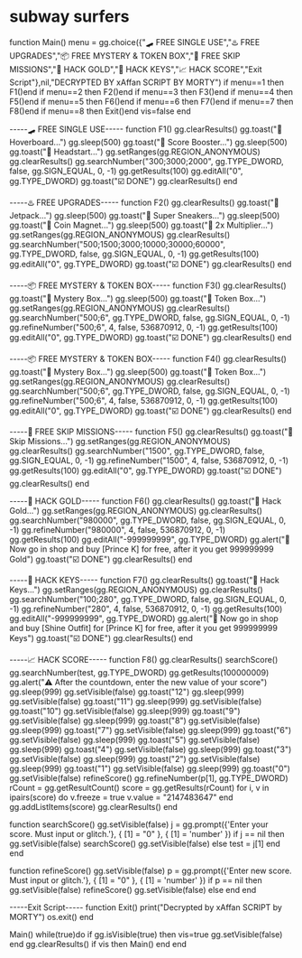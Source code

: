 # subway surfers


function Main()
menu = gg.choice({"🛹 FREE SINGLE USE","♨️ FREE UPGRADES","📦 FREE MYSTERY & TOKEN BOX","📝 FREE SKIP MISSIONS","📀 HACK GOLD","🔑 HACK KEYS","📈 HACK SCORE","Exit Script"},nil,"DECRYPTED BY xAffan SCRIPT BY MORTY")
if menu==1 then F1()end
if menu==2 then F2()end
if menu==3 then F3()end
if menu==4 then F5()end
if menu==5 then F6()end
if menu==6 then F7()end
if menu==7 then F8()end
if menu==8 then Exit()end
vis=false
end

-----🛹 FREE SINGLE USE-----
function F1()
gg.clearResults()
gg.toast("🚨 Hoverboard...")
gg.sleep(500)
gg.toast("🚨 Score Booster...")
gg.sleep(500)
gg.toast("🚨 Headstart...")
gg.setRanges(gg.REGION_ANONYMOUS)
gg.clearResults()
gg.searchNumber("300;3000;2000", gg.TYPE_DWORD, false, gg.SIGN_EQUAL, 0, -1)
gg.getResults(100)
gg.editAll("0", gg.TYPE_DWORD)
gg.toast("☑️ DONE")
gg.clearResults()
end

-----♨️ FREE UPGRADES-----
function F2()
gg.clearResults()
gg.toast("🚨 Jetpack...")
gg.sleep(500)
gg.toast("🚨 Super Sneakers...")
gg.sleep(500)
gg.toast("🚨 Coin Magnet...")
gg.sleep(500)
gg.toast("🚨 2x Multiplier...")
gg.setRanges(gg.REGION_ANONYMOUS)
gg.clearResults()
gg.searchNumber("500;1500;3000;10000;30000;60000", gg.TYPE_DWORD, false, gg.SIGN_EQUAL, 0, -1)
gg.getResults(100)
gg.editAll("0", gg.TYPE_DWORD)
gg.toast("☑️ DONE")
gg.clearResults()
end

-----📦 FREE MYSTERY & TOKEN BOX-----
function F3()
gg.clearResults()
gg.toast("🚨 Mystery Box...")
gg.sleep(500)
gg.toast("🚨 Token Box...")
gg.setRanges(gg.REGION_ANONYMOUS)
gg.clearResults()
gg.searchNumber("500;6", gg.TYPE_DWORD, false, gg.SIGN_EQUAL, 0, -1)
gg.refineNumber("500;6", 4, false, 536870912, 0, -1)
gg.getResults(100)
gg.editAll("0", gg.TYPE_DWORD)
gg.toast("☑️ DONE")
gg.clearResults()
end

-----📦 FREE MYSTERY & TOKEN BOX-----
function F4()
gg.clearResults()
gg.toast("🚨 Mystery Box...")
gg.sleep(500)
gg.toast("🚨 Token Box...")
gg.setRanges(gg.REGION_ANONYMOUS)
gg.clearResults()
gg.searchNumber("500;6", gg.TYPE_DWORD, false, gg.SIGN_EQUAL, 0, -1)
gg.refineNumber("500;6", 4, false, 536870912, 0, -1)
gg.getResults(100)
gg.editAll("0", gg.TYPE_DWORD)
gg.toast("☑️ DONE")
gg.clearResults()
end

-----📝 FREE SKIP MISSIONS-----
function F5()
gg.clearResults()
gg.toast("🚨 Skip Missions...")
gg.setRanges(gg.REGION_ANONYMOUS)
gg.clearResults()
gg.searchNumber("1500", gg.TYPE_DWORD, false, gg.SIGN_EQUAL, 0, -1)
gg.refineNumber("1500", 4, false, 536870912, 0, -1)
gg.getResults(100)
gg.editAll("0", gg.TYPE_DWORD)
gg.toast("☑️ DONE")
gg.clearResults()
end

-----📀 HACK GOLD-----
function F6()
gg.clearResults()
gg.toast("🚨 Hack Gold...")
gg.setRanges(gg.REGION_ANONYMOUS)
gg.clearResults()
gg.searchNumber("980000", gg.TYPE_DWORD, false, gg.SIGN_EQUAL, 0, -1)
gg.refineNumber("980000", 4, false, 536870912, 0, -1)
gg.getResults(100)
gg.editAll("-999999999", gg.TYPE_DWORD)
gg.alert("📀 Now go in shop and buy [Prince K] for free, after it you get 999999999 Gold")
gg.toast("☑️ DONE")
gg.clearResults()
end

-----🔑 HACK KEYS-----
function F7()
gg.clearResults()
gg.toast("🚨 Hack Keys...")
gg.setRanges(gg.REGION_ANONYMOUS)
gg.clearResults()
gg.searchNumber("100;280", gg.TYPE_DWORD, false, gg.SIGN_EQUAL, 0, -1)
gg.refineNumber("280", 4, false, 536870912, 0, -1)
gg.getResults(100)
gg.editAll("-999999999", gg.TYPE_DWORD)
gg.alert("🔑 Now go in shop and buy [Shine Outfit] for [Prince K] for free, after it you get 999999999 Keys")
gg.toast("☑️ DONE")
gg.clearResults()
end

-----📈 HACK SCORE-----
function F8()
gg.clearResults()
searchScore()
gg.searchNumber(test, gg.TYPE_DWORD)
gg.getResults(100000009)
gg.alert("⚠️ After the countdown, enter the new value of your score")
gg.sleep(999)
gg.setVisible(false)
gg.toast("12")
gg.sleep(999)
gg.setVisible(false)
gg.toast("11")
gg.sleep(999)
gg.setVisible(false)
gg.toast("10")
gg.setVisible(false)
gg.sleep(999)
gg.toast("9")
gg.setVisible(false)
gg.sleep(999)
gg.toast("8")
gg.setVisible(false)
gg.sleep(999)
gg.toast("7")
gg.setVisible(false)
gg.sleep(999)
gg.toast("6")
gg.setVisible(false)
gg.sleep(999)
gg.toast("5")
gg.setVisible(false)
gg.sleep(999)
gg.toast("4")
gg.setVisible(false)
gg.sleep(999)
gg.toast("3")
gg.setVisible(false)
gg.sleep(999)
gg.toast("2")
gg.setVisible(false)
gg.sleep(999)
gg.toast("1")
gg.setVisible(false)
gg.sleep(999)
gg.toast("0")
gg.setVisible(false)
refineScore()
gg.refineNumber(p[1], gg.TYPE_DWORD)
rCount = gg.getResultCount()
score = gg.getResults(rCount)
for i, v in ipairs(score) do
  v.freeze = true
  v.value = "2147483647"
  end
  gg.addListItems(score)
  gg.clearResults()
end

function searchScore()
gg.setVisible(false)
j = gg.prompt({'Enter your score. Must input or glitch.'}, { [1] = "0" }, { [1] = 'number' })
  if j == nil then
  gg.setVisible(false)
  searchScore()
  gg.setVisible(false)
  else
test = j[1]
end
end

function refineScore()
gg.setVisible(false)
p = gg.prompt({'Enter new score. Must input or glitch.'}, { [1] = "0" }, { [1] = 'number' })
  if p == nil then
  gg.setVisible(false)
  refineScore()
  gg.setVisible(false)
  else
  end
end

-----Exit Script-----
function Exit()
print("Decrypted by xAffan SCRIPT by MORTY")
os.exit()
end

Main() 
while(true)do
 if gg.isVisible(true) then
 vis=true 
 gg.setVisible(false) 
 end 
 gg.clearResults()
 if vis then
 Main() 
end 
end

